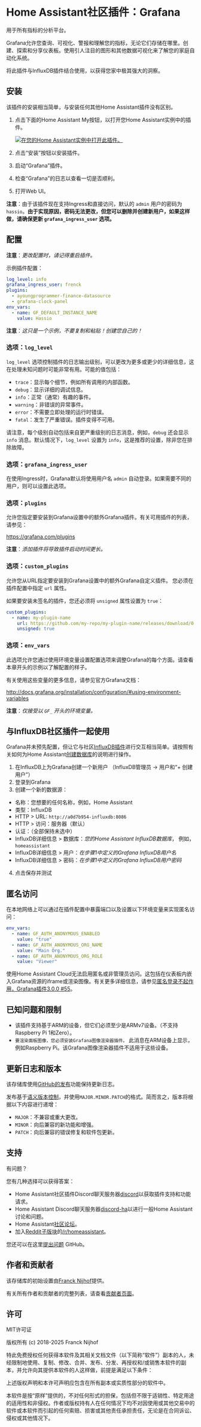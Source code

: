 # Home Assistant社区插件：Grafana

用于所有指标的分析平台。

Grafana允许您查询、可视化、警报和理解您的指标，无论它们存储在哪里。创建、探索和分享仪表板。使用引人注目的图形和其他数据可视化来了解您的家庭自动化系统。

将此插件与InfluxDB插件结合使用，以获得您家中极其强大的洞察。

## 安装

该插件的安装相当简单，与安装任何其他Home Assistant插件没有区别。

1. 点击下面的Home Assistant My按钮，以打开您Home Assistant实例中的插件。

   [![在您的Home Assistant实例中打开此插件。][addon-badge]][addon]

2. 点击“安装”按钮以安装插件。
3. 启动“Grafana”插件。
4. 检查“Grafana”的日志以查看一切是否顺利。
5. 打开Web UI。

**注意**：由于该插件现在支持Ingress和直接访问，默认的 `admin` 用户的密码为 `hassio`。**由于实现原因，密码无法更改，但您可以删除并创建新用户，如果这样做，请确保更新 `grafana_ingress_user` 选项。**

## 配置

**注意**：_更改配置时，请记得重启插件。_

示例插件配置：

```yaml
log_level: info
grafana_ingress_user: frenck
plugins:
  - ayoungprogrammer-finance-datasource
  - grafana-clock-panel
env_vars:
  - name: GF_DEFAULT_INSTANCE_NAME
    value: Hassio
```

**注意**：_这只是一个示例，不要复制和粘贴！创建您自己的！_

### 选项：`log_level`

`log_level` 选项控制插件的日志输出级别，可以更改为更多或更少的详细信息，这在处理未知问题时可能非常有用。可能的值包括：

- `trace`：显示每个细节，例如所有调用的内部函数。
- `debug`：显示详细的调试信息。
- `info`：正常（通常）有趣的事件。
- `warning`：非错误的异常事件。
- `error`：不需要立即处理的运行时错误。
- `fatal`：发生了严重错误。插件变得不可用。

请注意，每个级别自动包括来自更严重级别的日志消息，例如，`debug` 还会显示 `info` 消息。默认情况下，`log_level` 设置为 `info`，这是推荐的设置，除非您在排除故障。

### 选项：`grafana_ingress_user`

在使用Ingress时，Grafana默认将使用用户名 `admin` 自动登录。如果需要不同的用户，则可以设置此选项。

### 选项：`plugins`

允许您指定要安装到Grafana设置中的额外Grafana插件。有关可用插件的列表，请参见：

<https://grafana.com/plugins>

**注意**：_添加插件将导致插件启动时间更长。_

### 选项：`custom_plugins`

允许您从URL指定要安装到Grafana设置中的额外Grafana自定义插件。
您必须在插件配置中指定 `url` 属性。

如果要安装未签名的插件，您还必须将 `unsigned` 属性设置为 `true`：

```yaml
custom_plugins:
  - name: my-plugin-name
    url: https://github.com/my-repo/my-plugin-name/releases/download/0.1.0/my-plugin-name-0.1.0.zip
    unsigned: true
```

### 选项：`env_vars`

此选项允许您通过使用环境变量设置配置选项来调整Grafana的每个方面。请查看本章开头的示例以了解配置的样子。

有关使用这些变量的更多信息，请参见官方Grafana文档：

<http://docs.grafana.org/installation/configuration/#using-environment-variables>

**注意**：_仅接受以 `GF_` 开头的环境变量。_

## 与InfluxDB社区插件一起使用

Grafana并未预先配置，但让它与社区[InfluxDB插件][influxdb-addon]进行交互相当简单。请按照有关如何为Home Assistant[创建数据库][create-db]的说明进行操作。

1. 在InfluxDB上为Grafana创建一个新用户
   （InfluxDB管理员 -> 用户和“+ 创建用户”）
2. 登录到Grafana
3. 创建一个新的数据源：

- 名称：您想要的任何名称，例如，Home Assistant
- 类型：InfluxDB
- HTTP > URL: `http://a0d7b954-influxdb:8086`
- HTTP > 访问：服务器（默认）
- 认证：（全部保持未选中）
- InfluxDB详细信息 > 数据库：_您的Home Assistant InfluxDB数据库_，
  例如，`homeassistant`
- InfluxDB详细信息 > 用户：_在步骤1中定义的Grafana InfluxDB用户名_
- InfluxDB详细信息 > 密码：_在步骤1中定义的Grafana InfluxDB用户密码_

4. 点击保存并测试

## 匿名访问

在本地网络上可以通过在插件配置中暴露端口以及设置以下环境变量来实现匿名访问：

```yaml
env_vars:
  - name: GF_AUTH_ANONYMOUS_ENABLED
    value: "true"
  - name: GF_AUTH_ANONYMOUS_ORG_NAME
    value: "Main Org."
  - name: GF_AUTH_ANONYMOUS_ORG_ROLE
    value: "Viewer"
```

使用Home Assistant Cloud无法启用匿名或非管理员访问。这包括在仪表板内嵌入Grafana资源的iframe或渲染图像。有关更多详细信息，请参见[匿名登录不起作用，Grafana插件3.0.0 #55](https://github.com/hassio-addons/addon-grafana/issues/55)。

## 已知问题和限制

- 该插件支持基于ARM的设备，但它们必须至少是ARMv7设备。（不支持Raspberry Pi 1和Zero）。
- `要渲染面板图像，您必须安装Grafana图像渲染器插件。`
  此消息在ARM设备上显示，例如Raspberry Pi。该Grafana图像渲染器插件不适用于这些设备。

## 更新日志和版本

该存储库使用[GitHub的发布][releases]功能保持更新日志。

发布基于[语义版本控制][semver]，并使用`MAJOR.MINOR.PATCH`的格式。简而言之，版本将根据以下内容进行递增：

- `MAJOR`：不兼容或重大更改。
- `MINOR`：向后兼容的新功能和增强。
- `PATCH`：向后兼容的错误修复和软件包更新。

## 支持

有问题？

您有几种选择可以获得答案：

- Home Assistant社区插件Discord聊天服务器[discord]以获取插件支持和功能请求。
- Home Assistant Discord聊天服务器[discord-ha]以进行一般Home Assistant讨论和问题。
- Home Assistant[社区论坛][forum]。
- 加入[Reddit子版块][reddit]的[/r/homeassistant][reddit]。

您还可以在这里[提出问题][issue] GitHub。

## 作者和贡献者

该存储库的初始设置由[Franck Nijhof][frenck]提供。

有关所有作者和贡献者的完整列表，请查看[贡献者页面][contributors]。

## 许可

MIT许可证

版权所有 (c) 2018-2025 Franck Nijhof

特此免费授权任何获得本软件及其相关文档文件（以下简称“软件”）副本的人，未经限制地使用、复制、修改、合并、发布、分发、再授权和/或销售本软件的副本，并允许向其提供本软件的人这样做，前提是满足以下条件：

上述版权声明和本许可声明应包含在所有副本或实质性部分的软件中。

本软件是按“原样”提供的，不对任何形式的担保，包括但不限于适销性、特定用途的适用性和非侵权。作者或版权持有人在任何情况下均不对因使用或其他交易中的软件或本软件而引起的任何索赔、损害或其他责任承担责任，无论是在合同诉讼、侵权或其他情况下。

[addon-badge]: https://my.home-assistant.io/badges/supervisor_addon.svg
[addon]: https://my.home-assistant.io/redirect/supervisor_addon/?addon=a0d7b954_grafana&repository_url=https%3A%2F%2Fgithub.com%2Fhassio-addons%2Frepository
[contributors]: https://github.com/hassio-addons/addon-grafana/graphs/contributors
[create-db]: https://github.com/hassio-addons/addon-influxdb/blob/main/influxdb/DOCS.md#integrating-into-home-assistant
[discord-ha]: https://discord.gg/c5DvZ4e
[discord]: https://discord.me/hassioaddons
[forum]: https://community.home-assistant.io/t/home-assistant-community-add-on-grafana/54674?u=frenck
[frenck]: https://github.com/frenck
[influxdb-addon]: https://github.com/hassio-addons/addon-influxdb
[issue]: https://github.com/hassio-addons/addon-grafana/issues
[reddit]: https://reddit.com/r/homeassistant
[releases]: https://github.com/hassio-addons/addon-grafana/releases
[semver]: https://semver.org/spec/v2.0.0.html